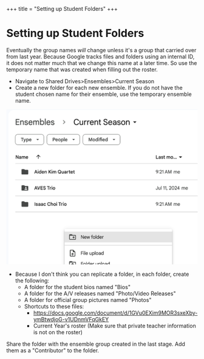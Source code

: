 +++
title = "Setting up Student Folders"
+++ 


# Setting up Student Folders 

Eventually the group names *will* change unless it's a group that carried over from 
last year. Because Google tracks files and folders using an internal ID, it does not 
matter much that we change this name at a later time. So use the temporary name that 
was created when filling out the roster. 

- Navigate to Shared Drives>Ensembles>Current Season 
- Create a new folder for each new ensemble. If you do not have the student chosen 
  name for their ensemble, use the temporary ensemble name.  
  
![Create Folders Example](./create-folders.png)

- Because I don't think you can replicate a folder, in each folder, create the following: 
  - A folder for the student bios named "Bios" 
  - A folder for the A/V releases named "Photo/Video Releases" 
  - A folder for official group pictures named "Photos" 
  - Shortcuts to these files: 
    - https://docs.google.com/document/d/1GVu0EXim9MOR3sxeXby-ymBtwdjoG-v1UDnmVFqGkEY
    - Current Year's roster (Make sure that private teacher information is not on the roster)

Share the folder with the ensemble group created in the last stage. Add them as a 
"Contributor" to the folder. 